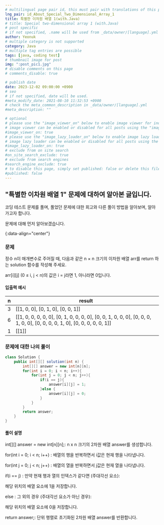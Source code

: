 ```yaml
---
# multilingual page pair id, this must pair with translations of this page. (This name must be unique)
lng_pair: id_About_Special_Two_Dimensional_Array_1
title: 특별한 이차원 배열 1(with.Java)
# title: Special two-dimensional array 1 (with.Java)
# post specific
# if not specified, .name will be used from _data/owner/[language].yml
author: Yeonuk
# multiple category is not supported
category: Java
# multiple tag entries are possible
tags: [java, coding test]
# thumbnail image for post
img: ":post_pic1.jpg"
# disable comments on this page
# comments_disable: true

# publish date
date: 2023-12-02 09:00:00 +0900
# seo
# if not specified, date will be used.
#meta_modify_date: 2021-08-10 11:32:53 +0900
# check the meta_common_description in _data/owner/[language].yml
#meta_description: ""

# optional
# please use the "image_viewer_on" below to enable image viewer for individual pages or posts (_posts/ or [language]/_posts folders).
# image viewer can be enabled or disabled for all posts using the "image_viewer_posts: true" setting in _data/conf/main.yml.
#image_viewer_on: true
# please use the "image_lazy_loader_on" below to enable image lazy loader for individual pages or posts (_posts/ or [language]/_posts folders).
# image lazy loader can be enabled or disabled for all posts using the "image_lazy_loader_posts: true" setting in _data/conf/main.yml.
#image_lazy_loader_on: true
# exclude from on site search
#on_site_search_exclude: true
# exclude from search engines
#search_engine_exclude: true
# to disable this page, simply set published: false or delete this file
#published: false
---
```


<!-- outline-start -->

## "특별한 이차원 배열 1" 문제에 대하여 알아본 글입니다.

코딩 테스트 문제를 풀며, 풀었던 문제에 대한 회고와 다른 풀이 방법을 알아보며, 알아가고자 합니다.

문제에 대해 먼저 알아보겠습니다.

{:data-align="center"}

<!-- outline-end -->

### 문제

정수 n이 매개변수로 주어질 때, 다음과 같은 n × n 크기의 이차원 배열 arr를 return 하는 solution 함수를 작성해 주세요.

arr[i][j] (0 ≤ i, j < n)의 값은 i = j라면 1, 아니라면 0입니다.

#### 입출력 예시

| n   | result                                                                                                                   |
| --- | ------------------------------------------------------------------------------------------------------------------------ |
| 3   | [[1, 0, 0], [0, 1, 0], [0, 0, 1]]                                                                                        |
| 6   | [[1, 0, 0, 0, 0, 0], [0, 1, 0, 0, 0, 0], [0, 0, 1, 0, 0, 0], [0, 0, 0, 1, 0, 0], [0, 0, 0, 0, 1, 0], [0, 0, 0, 0, 0, 1]] |
| 1   | [[1]]                                                                                                                    |

### 문제에 대한 나의 풀이

```java
class Solution {
    public int[][] solution(int n) {
        int[][] answer = new int[n][n];
        for(int i = 0; i < n; i++){
            for(int j = 0; j < n; j++){
                if(i == j){
                    answer[i][j] = 1;
                }else {
                    answer[i][j] = 0;
                }
            }
        }
        return answer;
    }
}
```

#### 풀이 설명

int[][] answer = new int[n][n];: n x n 크기의 2차원 배열 answer를 생성합니다.

for(int i = 0; i < n; i++) : 배열의 행을 반복하면서 i값은 현재 행을 나타냅니다.

for(int j = 0; j < n; j++) : 배열의 열을 반복하면서 j값은 현재 열을 나타냅니다.

if(i == j) : 만약 현재 행과 열의 인덱스가 같다면 (주대각선 요소):

해당 위치의 배열 요소에 1을 저장합니다.

else : 그 외의 경우 (주대각선 요소가 아닌 경우):

해당 위치의 배열 요소에 0을 저장합니다.

return answer;: 단위 행렬로 초기화된 2차원 배열 answer를 반환합니다.
